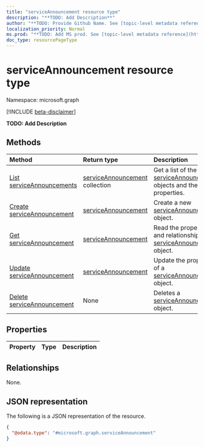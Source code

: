 ```yaml
---
title: "serviceAnnouncement resource type"
description: "**TODO: Add Description**"
author: "**TODO: Provide Github Name. See [topic-level metadata reference](https://msgo.azurewebsites.net/add/document/guidelines/metadata.html#topic-level-metadata)**"
localization_priority: Normal
ms.prod: "**TODO: Add MS prod. See [topic-level metadata reference](https://msgo.azurewebsites.net/add/document/guidelines/metadata.html#topic-level-metadata)**"
doc_type: resourcePageType
---
```


# serviceAnnouncement resource type

Namespace: microsoft.graph

[!INCLUDE [beta-disclaimer](../../includes/beta-disclaimer.md)]

**TODO: Add Description**

## Methods
|Method|Return type|Description|
|:---|:---|:---|
|[List serviceAnnouncements](../api/serviceannouncement-list.md)|[serviceAnnouncement](../resources/serviceannouncement.md) collection|Get a list of the [serviceAnnouncement](../resources/serviceannouncement.md) objects and their properties.|
|[Create serviceAnnouncement](../api/serviceannouncement-create.md)|[serviceAnnouncement](../resources/serviceannouncement.md)|Create a new [serviceAnnouncement](../resources/serviceannouncement.md) object.|
|[Get serviceAnnouncement](../api/serviceannouncement-get.md)|[serviceAnnouncement](../resources/serviceannouncement.md)|Read the properties and relationships of a [serviceAnnouncement](../resources/serviceannouncement.md) object.|
|[Update serviceAnnouncement](../api/serviceannouncement-update.md)|[serviceAnnouncement](../resources/serviceannouncement.md)|Update the properties of a [serviceAnnouncement](../resources/serviceannouncement.md) object.|
|[Delete serviceAnnouncement](../api/serviceannouncement-delete.md)|None|Deletes a [serviceAnnouncement](../resources/serviceannouncement.md) object.|

## Properties
|Property|Type|Description|
|:---|:---|:---|

## Relationships
None.

## JSON representation
The following is a JSON representation of the resource.
<!-- {
  "blockType": "resource",
  "keyProperty": "id",
  "@odata.type": "microsoft.graph.serviceAnnouncement",
  "openType": false
}
-->
``` json
{
  "@odata.type": "#microsoft.graph.serviceAnnouncement"
}
```

